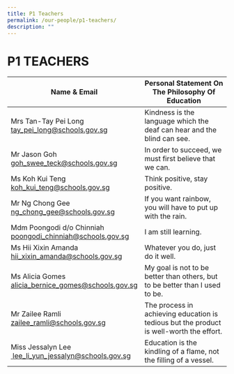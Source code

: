 ```yaml
---
title: P1 Teachers
permalink: /our-people/p1-teachers/
description: ""
---
```

# **P1 TEACHERS**

| Name & Email 	| Personal Statement On The Philosophy Of Education 	|
|---	|---	|
| Mrs Tan-Tay Pei Long<br>[tay_pei_long@schools.gov.sg](mailto:tay_pei_long@schools.gov.sg) 	| Kindness is the language which the deaf can hear and the blind can see. 	|
| Mr Jason Goh<br>[goh_swee_teck@schools.gov.sg](mailto:goh_swee_teck@schools.gov.sg) 	| In order to succeed, we must first believe that we can. 	|
| Ms Koh Kui Teng<br>[koh_kui_teng@schools.gov.sg](mailto:koh_kui_teng@schools.gov.sg) 	| Think positive, stay positive. 	|
|Mr Ng Chong Gee<br>[ng_chong_gee@schools.gov.sg](mailto:ng_chong_gee@schools.gov.sg) | If you want rainbow, you will have to put up with the rain. |
| Mdm Poongodi d/o Chinniah<br>[poongodi_chinniah@schools.gov.sg](mailto:poongodi_chinniah@schools.gov.sg) 	| I am still learning. 	|
| Ms Hii Xixin Amanda<br>[hii_xixin_amanda@schools.gov.sg](mailto:hii_xixin_amanda@schools.gov.sg) 	| Whatever you do, just do it well. 	|
| Ms Alicia Gomes <br>[alicia_bernice_gomes@schools.gov.sg](mailto:alicia_bernice_gomes@schools.gov.sg) 	| My goal is not to be better than others, but to be better than I used to be. 	|
| Mr Zailee Ramli <br>[zailee_ramli@schools.gov.sg](mailto:zailee_ramli@schools.gov.sg) 	| The process in achieving education is tedious but the product is well-worth the effort. 	|
| Miss Jessalyn Lee <br>[ lee_li_yun_jessalyn@schools.gov.sg](mailto: lee_li_yun_jessalyn@schools.gov.sg) 	| Education is the kindling of a flame, not the filling of a vessel. 	|